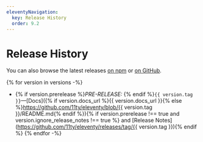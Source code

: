 ```yaml
---
eleventyNavigation:
  key: Release History
  order: 9.2
---
```

# Release History

You can also browse the latest releases [on npm](https://www.npmjs.com/package/@11ty/eleventy?activeTab=versions) or [on GitHub](https://github.com/11ty/eleventy/releases).

{% for version in versions -%}
* {% if version.prerelease %}_PRE-RELEASE:_ {% endif %}`{{ version.tag }}`—[Docs]({% if version.docs_url %}{{ version.docs_url }}{% else %}https://github.com/11ty/eleventy/blob/{{ version.tag }}/README.md{% endif %}){% if version.prerelease !== true and version.ignore_release_notes !== true %} and [Release Notes](https://github.com/11ty/eleventy/releases/tag/{{ version.tag }}){% endif %}
{% endfor -%}
